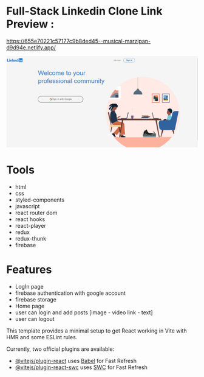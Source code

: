 # Full-Stack Linkedin Clone Link Preview :

https://655e70221c57177c9b8ded45--musical-marzipan-d9d94e.netlify.app/

<img src="./Capture.PNG"> <br>

# Tools

- html <br>
- css <br>
- styled-components <br>
- javascript <br>
- react router dom <br>
- react hooks <br>
- react-player <br>
- redux <br>
- redux-thunk <br>
- firebase <br>

# Features

- LogIn page<br>
- firebase authentication with google account <br>
- firebase storage <br>
- Home page <br>
- user can login and add posts [image - video link - text] <br>
- user can logout <br>

This template provides a minimal setup to get React working in Vite with HMR and some ESLint rules.

Currently, two official plugins are available:

- [@vitejs/plugin-react](https://github.com/vitejs/vite-plugin-react/blob/main/packages/plugin-react/README.md) uses [Babel](https://babeljs.io/) for Fast Refresh
- [@vitejs/plugin-react-swc](https://github.com/vitejs/vite-plugin-react-swc) uses [SWC](https://swc.rs/) for Fast Refresh
